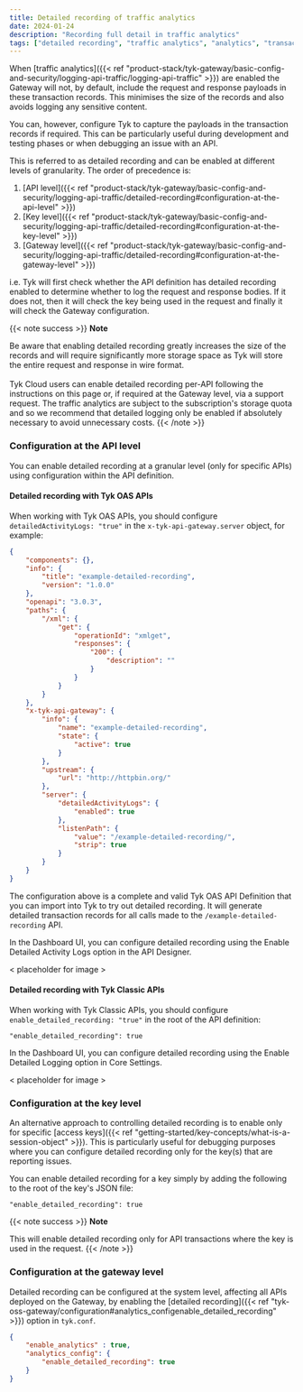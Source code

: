 ```yaml
---
title: Detailed recording of traffic analytics
date: 2024-01-24
description: "Recording full detail in traffic analytics"
tags: ["detailed recording", "traffic analytics", "analytics", "transaction logs", "traffic monitoring", "configuration"]
---
```


When [traffic analytics]({{< ref "product-stack/tyk-gateway/basic-config-and-security/logging-api-traffic/logging-api-traffic" >}}) are enabled the Gateway will not, by default, include the request and response payloads in these transaction records. This minimises the size of the records and also avoids logging any sensitive content.

You can, however, configure Tyk to capture the payloads in the transaction records if required. This can be particularly useful during development and testing phases or when debugging an issue with an API.

This is referred to as detailed recording and can be enabled at different levels of granularity. The order of precedence is:
1. [API level]({{< ref "product-stack/tyk-gateway/basic-config-and-security/logging-api-traffic/detailed-recording#configuration-at-the-api-level" >}})
2. [Key level]({{< ref "product-stack/tyk-gateway/basic-config-and-security/logging-api-traffic/detailed-recording#configuration-at-the-key-level" >}})
3. [Gateway level]({{< ref "product-stack/tyk-gateway/basic-config-and-security/logging-api-traffic/detailed-recording#configuration-at-the-gateway-level" >}})

i.e. Tyk will first check whether the API definition has detailed recording enabled to determine whether to log the request and response bodies. If it does not, then it will check the key being used in the request and finally it will check the Gateway configuration.

{{< note success >}}
**Note**  

Be aware that enabling detailed recording greatly increases the size of the records and will require significantly more storage space as Tyk will store the entire request and response in wire format.
<br>
<br>
Tyk Cloud users can enable detailed recording per-API following the instructions on this page or, if required at the Gateway level, via a support request. The traffic analytics are subject to the subscription's storage quota and so we recommend that detailed logging only be enabled if absolutely necessary to avoid unnecessary costs.
{{< /note >}}

### Configuration at the API level
You can enable detailed recording at a granular level (only for specific APIs) using configuration within the API definition.

#### Detailed recording with Tyk OAS APIs
When working with Tyk OAS APIs, you should configure `detailedActivityLogs: "true"` in the `x-tyk-api-gateway.server` object, for example:

```.json {hl_lines=["31-33"],linenos=true, linenostart=1}
{
    "components": {},
    "info": {
        "title": "example-detailed-recording",
        "version": "1.0.0"
    },
    "openapi": "3.0.3",
    "paths": {
        "/xml": {
            "get": {
                "operationId": "xmlget",
                "responses": {
                    "200": {
                        "description": ""
                    }
                }
            }
        }
    },
    "x-tyk-api-gateway": {
        "info": {
            "name": "example-detailed-recording",
            "state": {
                "active": true
            }
        },
        "upstream": {
            "url": "http://httpbin.org/"
        },
        "server": {
            "detailedActivityLogs": {
                "enabled": true
            },
            "listenPath": {
                "value": "/example-detailed-recording/",
                "strip": true
            }
        }
    }
}
```

The configuration above is a complete and valid Tyk OAS API Definition that you can import into Tyk to try out detailed recording. It will generate detailed transaction records for all calls made to the `/example-detailed-recording` API.

In the Dashboard UI, you can configure detailed recording using the Enable Detailed Activity Logs option in the API Designer.

< placeholder for image >

#### Detailed recording with Tyk Classic APIs

When working with Tyk Classic APIs, you should configure `enable_detailed_recording: "true"` in the root of the API definition:

```
"enable_detailed_recording": true
```

In the Dashboard UI, you can configure detailed recording using the Enable Detailed Logging option in Core Settings.

< placeholder for image >

### Configuration at the key level
An alternative approach to controlling detailed recording is to enable only for specific [access keys]({{< ref "getting-started/key-concepts/what-is-a-session-object" >}}). This is particularly useful for debugging purposes where you can configure detailed recording only for the key(s) that are reporting issues.

You can enable detailed recording for a key simply by adding the following to the root of the key's JSON file:

```
"enable_detailed_recording": true
```
{{< note success >}}
**Note**  

This will enable detailed recording only for API transactions where the key is used in the request.
{{< /note >}}

### Configuration at the gateway level
Detailed recording can be configured at the system level, affecting all APIs deployed on the Gateway, by enabling the [detailed recording]({{< ref "tyk-oss-gateway/configuration#analytics_configenable_detailed_recording" >}}) option in `tyk.conf`.

```.json
{
    "enable_analytics" : true,
    "analytics_config": {
        "enable_detailed_recording": true
    }
}
```
